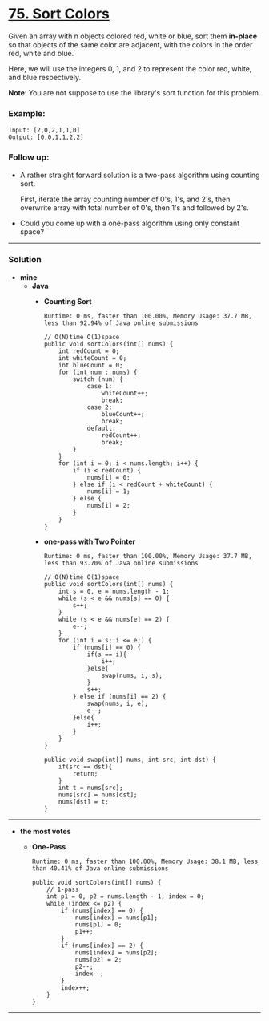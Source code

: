 # [75. Sort Colors](https://leetcode.com/problems/sort-colors/)

Given an array with n objects colored red, white or blue, sort them **in-place** so that objects of the same color are adjacent, with the colors in the order red, white and blue.

Here, we will use the integers 0, 1, and 2 to represent the color red, white, and blue respectively.

**Note**: You are not suppose to use the library's sort function for this problem.

### Example:
```
Input: [2,0,2,1,1,0]
Output: [0,0,1,1,2,2]
```

### Follow up:
* A rather straight forward solution is a two-pass algorithm using counting sort.
  
  First, iterate the array counting number of 0's, 1's, and 2's, then overwrite array with total number of 0's, then 1's and followed by 2's.

* Could you come up with a one-pass algorithm using only constant space?

---

### Solution
* **mine**
  * **Java**
    * **Counting Sort**
    
      `Runtime: 0 ms, faster than 100.00%, Memory Usage: 37.7 MB, less than 92.94% of Java online submissions`
      ```
      // O(N)time O(1)space
      public void sortColors(int[] nums) {
          int redCount = 0;
          int whiteCount = 0;
          int blueCount = 0;
          for (int num : nums) {
              switch (num) {
                  case 1:
                      whiteCount++;
                      break;
                  case 2:
                      blueCount++;
                      break;
                  default:
                      redCount++;
                      break;
              }
          }
          for (int i = 0; i < nums.length; i++) {
              if (i < redCount) {
                  nums[i] = 0;
              } else if (i < redCount + whiteCount) {
                  nums[i] = 1;
              } else {
                  nums[i] = 2;
              }
          }
      }
      ```
    
    
    * **one-pass with Two Pointer**
    
      `Runtime: 0 ms, faster than 100.00%, Memory Usage: 37.7 MB, less than 93.70% of Java online submissions`
      ```
      // O(N)time O(1)space
      public void sortColors(int[] nums) {
          int s = 0, e = nums.length - 1;
          while (s < e && nums[s] == 0) {
              s++;
          }
          while (s < e && nums[e] == 2) {
              e--;
          }
          for (int i = s; i <= e;) {
              if (nums[i] == 0) {
                  if(s == i){
                      i++;
                  }else{
                      swap(nums, i, s);
                  }
                  s++;
              } else if (nums[i] == 2) {
                  swap(nums, i, e);
                  e--;
              }else{
                  i++;
              }
          }
      }

      public void swap(int[] nums, int src, int dst) {
          if(src == dst){
              return;
          }
          int t = nums[src];
          nums[src] = nums[dst];
          nums[dst] = t;
      }
      ```
  
  
---


* **the most votes**
  * **One-Pass**
  
    `Runtime: 0 ms, faster than 100.00%, Memory Usage: 38.1 MB, less than 40.41% of Java online submissions`
    ```
    public void sortColors(int[] nums) {
        // 1-pass
        int p1 = 0, p2 = nums.length - 1, index = 0;
        while (index <= p2) {
            if (nums[index] == 0) {
                nums[index] = nums[p1];
                nums[p1] = 0;
                p1++;
            }
            if (nums[index] == 2) {
                nums[index] = nums[p2];
                nums[p2] = 2;
                p2--;
                index--;
            }
            index++;
        }
    }
    ```


---
